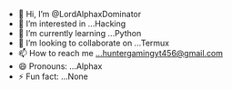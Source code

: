- 👋 Hi, I’m @LordAlphaxDominator
- 👀 I’m interested in ...Hacking
- 🌱 I’m currently learning ...Python
- 💞️ I’m looking to collaborate on ...Termux
- 📫 How to reach me ...huntergamingyt456@gmail.com 
- 😄 Pronouns: ...Alphax
- ⚡ Fun fact: ...None

<!---
LordAlphaxDominator/LordAlphaxDominator is a ✨ special ✨ repository because its `README.md` (this file) appears on your GitHub profile.
You can click the Preview link to take a look at your changes.
--->
